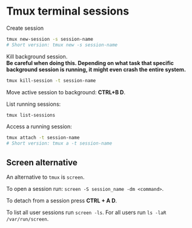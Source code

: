# Tmux terminal sessions

Create session

```bash
tmux new-session -s session-name
# Short version: tmux new -s session-name
```

Kill background session.  
__Be careful when doing this. Depending on what task that specific background session is running, it might even crash the entire system.__

```bash
tmux kill-session -t session-name
```

Move active session to background: __CTRL+B D__.

List running sessions:

```bash
tmux list-sessions
```

Access a running session:

```bash
tmux attach -t session-name
# Short version: tmux a -t session-name
```

## Screen alternative

An alternative to `tmux` is `screen`.

To open a session run: `screen -S session_name -dm <command>`.

To detach from a session press **CTRL + A D**.

To list all user sessions run `screen -ls`. For all users run `ls -laR /var/run/screen`.
